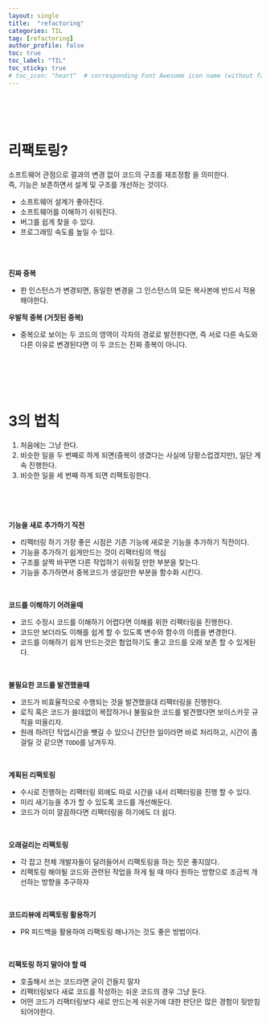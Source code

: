 ```yaml
---
layout: single
title:  "refactoring"
categories: TIL
tag: [refactoring]
author_profile: false
toc: true
toc_label: "TIL"
toc_sticky: true
# toc_icon: "heart"  # corresponding Font Awesome icon name (without fa prefix)
---
```

<br><br><br>



# 리팩토링?

소프트웨어 관점으로 결과의 변경 없이 코드의 구조를 재조정함 을 의미한다.
<br>
즉, 기능은 보존하면서 설계 및 구조를 개선하는 것이다.
* 소프트웨어 설계가 좋아진다.
* 소프트웨어를 이해하기 쉬워진다.
* 버그를 쉽게 찾을 수 있다.
* 프로그래밍 속도를 높일 수 있다.

<br>
<br>

**진짜 중복**
* 한 인스턴스가 변경되면, 동일한 변경을 그 인스턴스의 모든 복사본에 반드시 적용해야한다.

**우발적 중복 (거짓된 중복)**
* 중복으로 보이는 두 코드의 영역이 각자의 경로로 발전한다면, 즉 서로 다른 속도와 다른 이유로 변경된다면 이 두 코드는 진짜 중복이 아니다.

<br>
<br>
<br>
<br>

# 3의 법칙
1.  처음에는 그냥 한다.
2.  비슷한 일을 두 번째로 하게 되면(중복이 생겼다는 사실에 당황스럽겠지만), 일단 계속 진행한다.
3.  비슷한 일을 세 번째 하게 되면 리팩토링한다.

<br>
<br>
<br>

**기능을 새로 추가하기 직전**
* 리팩터링 하기 가장 좋은 시점은 기존 기능에 새로운 기능을 추가하기 직전이다.
* 기능을 추가하기 쉽게만드는 것이 리팩터링의 핵심
* 구조를 살짝 바꾸면 다른 작업하기 쉬워질 만한 부분을 찾는다.
* 기능을 추가하면서 중복코드가 생길만한 부분을 함수화 시킨다.

<br>

**코드를 이해하기 어려울때**
* 코드 수정시 코드를 이해하기 어렵다면 이해를 위한 리팩터링을 진행한다.
* 코드만 보더라도 이해를 쉽게 할 수 있도록 변수와 함수의 이름을 변경한다.
* 코드를 이해하기 쉽게 만드는것은 협업하기도 좋고 코드를 오래 보존 할 수 있게된다.

<br>

**불필요한 코드를 발견했을때**
* 코드가 비효율적으로 수행되는 것을 발견했을대 리팩터링을 진행한다.
* 로직 혹은 코드가 쓸데없이 복잡하거나 불필요한 코드를 발견했다면 보이스카웃 규칙을 떠올리자.
* 원래 하려던 작업시간을 뺏길 수 있으니 간단한 일이라면 바로 처리하고, 시간이 좀 걸릴 것 같으면 `TODO`를 남겨두자.

<br>

**계획된 리팩토링**
* 수시로 진행하는 리팩터링 외에도 따로 시간을 내서 리팩터링을 진행 할 수 있다.
* 미리 새기능을 추가 할 수 있도록 코드를 개선해둔다.
* 코드가 이미 깔끔하다면 리팩터링을 하기에도 더 쉽다.

<br>

**오래걸리는  리팩토링**
* 각 잡고 전체 개발자들이 달려들어서 리팩토링을 하는 짓은 좋지않다.
* 리팩토링 해야될 코드와 관련된 작업을 하게 될 때 마다 원하는 방향으로 조금씩 개선하는 방향을 추구하자

<br>

**코드리뷰에 리팩토링 활용하기**
* PR 피드백을 활용하여 리팩토링 해나가는 것도 좋은 방법이다.

<br>

**리팩토링 하지 말아야 할 때**
* 호출해서 쓰는 코드라면 굳이 건들지 말자
* 리팩터링보다 새로 코드를 작성하는 쉬운 코드의 경우 그냥 둔다.
* 어떤 코드가 리팩터링보다 새로 만드는게 쉬운가에 대한 판단은 많은 경험이 뒷받침 되어야한다.


<br>
<br>